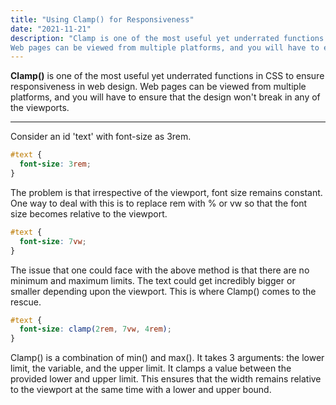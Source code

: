 ```yaml
---
title: "Using Clamp() for Responsiveness"
date: "2021-11-21"
description: "Clamp is one of the most useful yet underrated functions in CSS to ensure responsiveness in web design.
Web pages can be viewed from multiple platforms, and you will have to ensure that the design won't break in any of the viewports. Clamp() is a combination of min() and max(). It takes 3 arguments: the lower limit, the variable, and the upper limit. It clamps a value between the provided lower and upper limit. This ensures that the width remains relative to the viewport at the same time with a lower and upper bound."
---
```


**Clamp()** is one of the most useful yet underrated functions in CSS to ensure responsiveness in web design.
Web pages can be viewed from multiple platforms, and you will have to ensure that the design won't break in any of the viewports.

---

Consider an id 'text' with font-size as 3rem.

```css
#text {
  font-size: 3rem;
}
```

The problem is that irrespective of the viewport, font size remains constant. One way to deal with this is to replace rem with % or vw so that the font size becomes relative to the viewport.

```css
#text {
  font-size: 7vw;
}
```

The issue that one could face with the above method is that there are no minimum and maximum limits. The text could get incredibly bigger or smaller depending upon the viewport.
This is where Clamp() comes to the rescue.

```css
#text {
  font-size: clamp(2rem, 7vw, 4rem);
}
```

Clamp() is a combination of min() and max(). It takes 3 arguments: the lower limit, the variable, and the upper limit. It clamps a value between the provided lower and upper limit. This ensures that the width remains relative to the viewport at the same time with a lower and upper bound.
